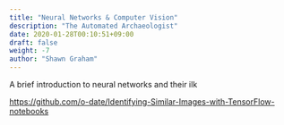 ```yaml
---
title: "Neural Networks & Computer Vision"
description: "The Automated Archaeologist"
date: 2020-01-28T00:10:51+09:00
draft: false
weight: -7
author: "Shawn Graham"
---
```



A brief introduction to neural networks and their ilk


https://github.com/o-date/Identifying-Similar-Images-with-TensorFlow-notebooks
